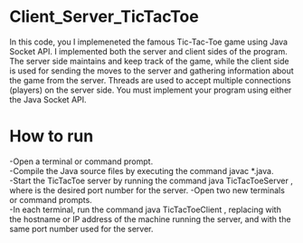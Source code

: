 # Client_Server_TicTacToe
In this code, you I implemeneted  the famous Tic-Tac-Toe game using Java Socket API. I implemented both the server and client sides of the program. The server side maintains and keep track of the game, while the client side is used for sending the moves to the server and gathering information about the game from the server. Threads are used to accept multiple connections (players) on the server side. You must implement your program using either the Java Socket API.
# How to run
  -Open a terminal or command prompt.  
  -Compile the Java source files by executing the command javac *.java.  
  -Start the TicTacToe server by running the command java TicTacToeServer <portnumber>, where <portnumber> is the desired port number for the server. 
  -Open two new terminals or command prompts.  
  -In each terminal, run the command java TicTacToeClient <hostname> <portnumber>, replacing <hostname> with the hostname or IP address of the machine running the server, and <portnumber> with the same port number used for the server.
